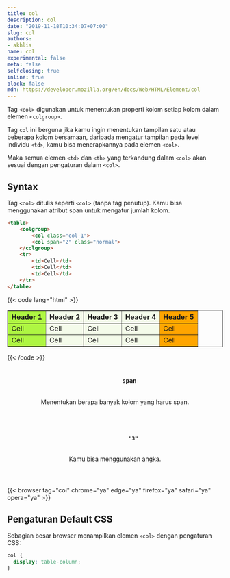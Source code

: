 ```yaml
---
title: col
description: col
date: "2019-11-18T10:34:07+07:00"
slug: col
authors:
- akhlis
name: col
experimental: false
meta: false
selfclosing: true
inline: true
block: false
mdn: https://developer.mozilla.org/en/docs/Web/HTML/Element/col
---
```


Tag `<col>` digunakan untuk menentukan properti kolom setiap kolom dalam elemen `<colgroup>`.

Tag `col` ini berguna jika kamu ingin menentukan tampilan satu atau beberapa kolom bersamaan, daripada mengatur tampilan pada level individu `<td>`, kamu bisa menerapkannya pada elemen `<col>`.

Maka semua elemen `<td>` dan `<th>` yang terkandung dalam `<col>` akan sesuai dengan pengaturan dalam `<col>`.

## Syntax

Tag `<col>` ditulis seperti `<col>` (tanpa tag penutup). Kamu bisa menggunakan atribut span untuk mengatur jumlah kolom.

```html
<table>
	<colgroup>
		<col class="col-1">
		<col span="2" class="normal">
	</colgroup>
	<tr>
		<td>Cell</td>
		<td>Cell</td>
		<td>Cell</td>
	</tr>
</table>
```

{{< code lang="html" >}}
<table border="1">
  <colgroup>
    <col style="background:#AEF642;">
    <col span="3" style="background:#F4FBEA;">
    <col style="background:orange;">
  </colgroup>
  <tr>
    <th>Header 1</th>
    <th>Header 2</th>
    <th>Header 3</th>
    <th>Header 4</th>
    <th>Header 5</th>
  </tr>
  <tr>
    <td>Cell</td>
    <td>Cell</td>
    <td>Cell</td>
    <td>Cell</td>
    <td>Cell</td>
  </tr>
  <tr>
    <td>Cell</td>
    <td>Cell</td>
    <td>Cell</td>
    <td>Cell</td>
    <td>Cell</td>
  </tr>
</table>
{{< /code >}}


<article id="col-span" class="attribute">
  <header class="attribute__header">
    <h3 class="attribute__name">
      <code class="tag" data-tooltip="Click to copy" data-clipboard-text="span">
        span
      </code>
    </h3>
    <div class="attribute__description">
      <p>Menentukan berapa banyak kolom yang harus span.</p>
    </div>
  </header>
  <div class="attribute__values">
    <article id="col-span-3" class="value">
      <header class="value__header">
        <h4 class="value__name">
          <code class="tag" data-tooltip="Click to copy span=&quot;3&quot;" data-clipboard-text="span=&quot;3&quot;">
            "3"
          </code>
        </h4>
        <div class="value__description">
          <p>Kamu bisa menggunakan angka.</p>
        </div>
      </header>
      <aside class="value__preview">
        <div class="value__output">
          <col span="3">
          </col>
        </div>
      </aside>
    </article>
  </div>
</article>

{{< browser tag="col" chrome="ya" edge="ya" firefox="ya" safari="ya" opera="ya" >}}

## Pengaturan Default CSS

Sebagian besar browser menampilkan elemen `<col>` dengan pengaturan CSS:

```css
col {
  display: table-column;
}
```